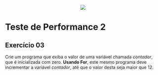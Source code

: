 <p align="center">
	<img src="https://www.infnet.edu.br/infnet/wp-content/themes/infnet.homepage//assets/img/LogoInfnetRodape.png"/>
</p>

# Teste de Performance 2

## Exercício 03

Crie um programa que exiba o valor de uma variável chamada _contador_, que é inicializada com zero. **Usando For**, este mesmo programa deve incrementar a variável _contador_, até que o valor desta seja maior que 12.
